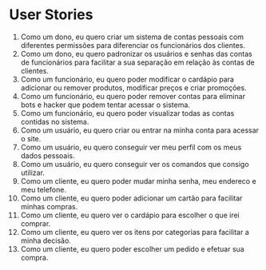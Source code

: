 # User Stories
1. Como um dono, eu quero criar um sistema de contas pessoais com diferentes permissões para diferenciar os funcionários dos clientes.
2. Como um dono, eu quero padronizar os usuários e senhas das contas de funcionários para facilitar a sua separação em relação às contas de clientes.
3. Como um funcionário, eu quero poder modificar o cardápio para adicionar ou remover produtos, modificar preços e criar promoções.
4. Como um funcionário, eu quero poder remover contas para eliminar bots e hacker que podem tentar acessar o sistema.
5. Como um funcionário, eu quero poder visualizar todas as contas contidas no sistema. 
6. Como um usuário, eu quero criar ou entrar na minha conta para acessar o site.
7. Como um usuário, eu quero conseguir ver meu perfil com os meus dados pessoais.
8. Como um usuário, eu quero conseguir ver os comandos que consigo utilizar.
9. Como um cliente, eu quero poder mudar minha senha, meu endereco e meu telefone.
10. Como um cliente, eu quero poder adicionar um cartão para facilitar minhas compras.
11. Como um cliente, eu quero ver o cardápio para escolher o que irei comprar.
12. Como um cliente, eu quero ver os itens por categorias para facilitar a minha decisão.
13. Como um cliente, eu quero poder escolher um pedido e efetuar sua compra.

